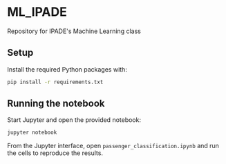 # ML_IPADE
Repository for IPADE's Machine Learning class

## Setup

Install the required Python packages with:

```bash
pip install -r requirements.txt
```

## Running the notebook

Start Jupyter and open the provided notebook:

```bash
jupyter notebook
```

From the Jupyter interface, open `passenger_classification.ipynb` and run the cells to reproduce the results.

